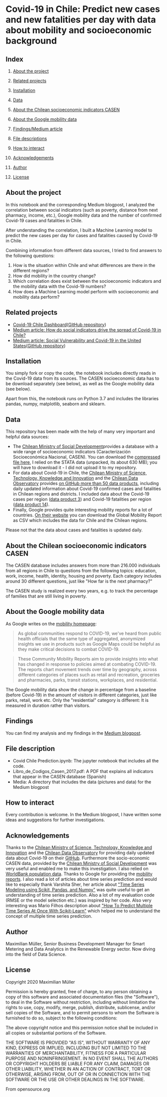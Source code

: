 # Covid-19 in Chile: Predict new cases and new fatalities per day with data about mobility and socioeconomic background


## Index

1. [About the project](#about)
2. [Related projects](#related-projects)
3. [Installation](#installation)
4. [Data](#data)
5. [About the Chilean socioeconomic indicators CASEN](#about-casen)
6. [About the Google mobility data](#about-mobility)


6. [Findings/Medium article](#findings)
7. [File descriptions](#file-description)
8. [How to interact](#interact)
9. [Acknowledgements](#thx)
10. [Author](#author)
11. [License](#license)

## <a class="anchor" id = "about">About the project</a>

In this notebook and the corresponding Medium blogpost, I analyzed the correlation between social indicators (such as poverty, distance from next pharmacy, income, etc.), Google mobility data and the number of confirmed Covid-19 cases and fatalities in Chile. 

After understanding the correlation, I built a Machine Learning model to predict the new cases per day for cases and fatalities caused by Covid-19 in Chile. 

Combining information from different data sources, I tried to find answers to the following questions: 
1. How is the situation within Chile and what differences are there in the different regions? 
2. How did mobility in the country change? 
3. Which correlation does exist between the socioeconomic indicators and the mobility data with the Covid-19 numbers? 
4. How does a Machine Learning model perform with socioeconomic and mobility data perform? 


## <a class="anchor" id="related-projects">Related projects</a>

* [Covid-19 Chile Dashboard](http://covid-chile-dashboard.herokuapp.com/)([GitHub repository](https://github.com/muellermax/Covid-19-Chile-Dashboard))
* [Medium article: How do social indicators drive the spread of Covid-19 in Chile?](https://medium.com/@muellermax1985/how-do-social-indicators-drive-the-spread-of-covid-19-in-chile-86b0affb0442) 
* [Medium article: Social Vulnerability and Covid-19 in the United States](https://medium.com/@muellermax1985/how-does-covid-19-affect-social-vulnerable-populations-in-the-us-11b1d9109876)([GitHub repository](https://github.com/muellermax/Covid-19-USA-social-vulnerability))


## <a class = "anchor" id="installation">Installation</a>

You simply fork or copy the code, the notebook includes directly reads in the Covid-19 data from its sources. The CASEN socioeconomic data has to be download separately (see below), as well as the Google mobility data (see below). 

Apart from this, the notebook runs on Python 3.7 and includes the libraries pandas, numpy, matplotlib, seaborn and sklearn.

## <a class="anchor" id = "data">Data</a>

This repository has been made with the help of many very important and helpful data sources: 

* The [Chilean Ministry of Social Development](http://www.desarrollosocialyfamilia.gob.cl/)provides a database with a wide range of socioeconomic indicators (Caracterización Socioeconómica Nacional, CASEN). You can download the [compressed file here](http://observatorio.ministeriodesarrollosocial.gob.cl/casen-multidimensional/casen/basedatos.php), I relied on the STATA data (unpacked, its about 630 MB); you will have to download it - I did not upload it to my repository. 
* For data about Covid-19 in Chile, the [Chilean Ministry of Science, Technology, Knowledge and Innovation](https://www.gob.cl/ministerios/ministerio-de-ciencia-tecnologia-conocimiento-e-innovacion/) and the [Chilean Data Observatory](http://dataobservatory.net/) provides [on GitHub more than 50 data products](https://github.com/MinCiencia/Datos-COVID19), including daily updated information about Covid-19 confirmed cases and fatalities in Chilean regions and districts. I included data about the Covid-19 cases per region ([data product 3](https://github.com/MinCiencia/Datos-COVID19/tree/master/output/producto3)) and Covid-19 fatalities per region ([data product 14](https://github.com/MinCiencia/Datos-COVID19/tree/master/output/producto14)).
* Finally, Google provides quite interesting mobility reports for a lot of countries. [On their website](https://www.google.com/covid19/mobility/) you can download the Global Mobility Report as CSV which includes the data for Chile and the Chilean regions. 

Please not that the data about cases and fatalities is updated daily.


## <a class="anchor" id="about-casen">About the Chilean socioeconomic indicators CASEN</a>

The CASEN database includes answers from more than 216.000 individuals from all regions in Chile to questions from the following topics: education, work, income, health, identity, housing and poverty. Each category includes around 30 different questions, just like "How far is the next pharmacy?"

The CASEN study is realized every two years, e.g. to track the percentage of families that are still living in poverty.


## <a class="anchor" id="about-mobility">About the Google mobility data</a>

As Google writes on the [mobility homepage](https://www.google.com/covid19/mobility/): 

> As global communities respond to COVID-19, we've heard from public health officials that the same type of aggregated, anonymized insights we use in products such as Google Maps could be helpful as they make critical decisions to combat COVID-19.

> These Community Mobility Reports aim to provide insights into what has changed in response to policies aimed at combating COVID-19. The reports chart movement trends over time by geography, across different categories of places such as retail and recreation, groceries and pharmacies, parks, transit stations, workplaces, and residential.

The Google mobility data show the change in percentage from a baseline (before Covid-19) in the amount of visitors in different categories, just like parks, retail, work etc. Only the "residential" category is different: It is measured in duration rather than visitors. 


## <a class="anchor" id="findings">Findings</a>

You can find my analysis and my findings in the [Medium blogpost](). 


## <a class="anchor" id="file-description">File description</a>
* Covid Chile Prediction.ipynb: The jupyter notebook that includes all the code. 
* Libro_de_Codigos_Casen_2017.pdf: A PDF that explains all indicators that appear in the CASEN database (Spanish)
* Media: A directory that includes the data (pictures and data) for the Medium blogpost

## <a class="anchor" id="interact">How to interact</a>

Every contribution is welcome. In the Medium blogpost, I have written some ideas and suggestions for further investigations. 


## <a class="anchor" id="thx">Acknowledgements</a>

Thanks to the [Chilean Ministry of Science, Technology, Knowledge and Innovation](https://www.gob.cl/ministerios/ministerio-de-ciencia-tecnologia-conocimiento-e-innovacion/) and the [Chilean Data Observatory](http://dataobservatory.net/) for providing daily updated data about Covid-19 on their [GitHub](https://github.com/MinCiencia/Datos-COVID19). 
Furthermore the socio-economic CASEN data, provided by the [Chilean Ministry of Social Development](http://www.desarrollosocialyfamilia.gob.cl/) was very useful and enabled me to make this investigation. I also relied on [WorldBank population data](https://data.worldbank.org/indicator/SP.POP.TOTL).
Thanks to Google for providing the [mobility reports](https://www.google.com/covid19/mobility/). 
I also read a lot of articles about time series prediction and would like to especially thank Varshita Sher, her article about ["Time Series Modeling using Scikit, Pandas, and Numpy"](https://towardsdatascience.com/time-series-modeling-using-scikit-pandas-and-numpy-682e3b8db8d1) was quite useful to get an understanding of time series prediction. Also a lot of my evaluation code (RMSE or the model selection etc.) was inspired by her code. 
Also very interesting was Mario Filhos description about ["How To Predict Multiple Time Series At Once With Scikit-Learn"](https://www.mariofilho.com/how-to-predict-multiple-time-series-with-scikit-learn-with-sales-forecasting-example/) which helped me to understand the concept of multiple time series prediction. 



## <a class="anchor" id="author">Author</a>
Maximilian Müller, Senior Business Development Manager for Smart Metering and Data Analytics in the Renewable Energy sector. Now diving into the field of Data Science.

## <a class="anchor" id="license">License</a>

Copyright 2020 Maximilian Müller

Permission is hereby granted, free of charge, to any person obtaining a copy of this software and associated documentation files (the "Software"), to deal in the Software without restriction, including without limitation the rights to use, copy, modify, merge, publish, distribute, sublicense, and/or sell copies of the Software, and to permit persons to whom the Software is furnished to do so, subject to the following conditions:

The above copyright notice and this permission notice shall be included in all copies or substantial portions of the Software.

THE SOFTWARE IS PROVIDED "AS IS", WITHOUT WARRANTY OF ANY KIND, EXPRESS OR IMPLIED, INCLUDING BUT NOT LIMITED TO THE WARRANTIES OF MERCHANTABILITY, FITNESS FOR A PARTICULAR PURPOSE AND NONINFRINGEMENT. IN NO EVENT SHALL THE AUTHORS OR COPYRIGHT HOLDERS BE LIABLE FOR ANY CLAIM, DAMAGES OR OTHER LIABILITY, WHETHER IN AN ACTION OF CONTRACT, TORT OR OTHERWISE, ARISING FROM, OUT OF OR IN CONNECTION WITH THE SOFTWARE OR THE USE OR OTHER DEALINGS IN THE SOFTWARE.

From opensource.org
